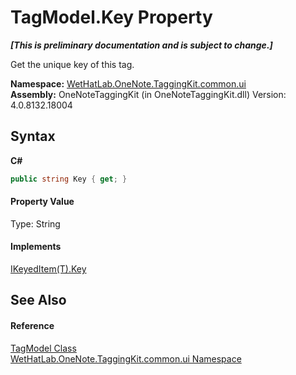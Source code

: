 # TagModel.Key Property 
 _**\[This is preliminary documentation and is subject to change.\]**_

Get the unique key of this tag.

**Namespace:**&nbsp;<a href="043a9407-ac38-b3ac-7348-a6090af495ad">WetHatLab.OneNote.TaggingKit.common.ui</a><br />**Assembly:**&nbsp;OneNoteTaggingKit (in OneNoteTaggingKit.dll) Version: 4.0.8132.18004

## Syntax

**C#**<br />
``` C#
public string Key { get; }
```


#### Property Value
Type: String

#### Implements
<a href="b3a4e407-a809-9a47-bbef-5e941a7e8ca9">IKeyedItem(T).Key</a><br />

## See Also


#### Reference
<a href="c74fe645-91b2-831c-6869-763addf746aa">TagModel Class</a><br /><a href="043a9407-ac38-b3ac-7348-a6090af495ad">WetHatLab.OneNote.TaggingKit.common.ui Namespace</a><br />